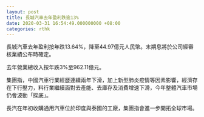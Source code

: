 ```yaml
---
layout: post
title: 長城汽車去年盈利跌逾13%
date: 2020-03-31 16:54:49.000000000 +08:00
categories: rthk
---
```


長城汽車去年盈利按年跌13.64%，降至44.97億元人民幣。末期息將於公司經審核業績公布時確定。

去年營業總收入按年跌3%至962.11億元。

集團指，中國汽車行業經歷連續兩年下滑，加上新型肺炎疫情等因素影響，經濟存在下行壓力，料行業繼續面對去產能、去庫存及消費增速下滑，今年整體汽車市場仍會波動「探底」。

長汽在年初收購通用汽車位於印度與泰國的工廠，集團指會進一步開拓全球市場。
